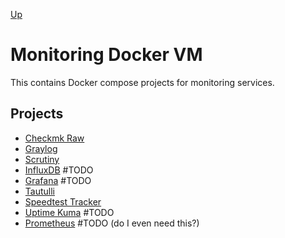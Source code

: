 [Up](../README.md)

# Monitoring Docker VM

This contains Docker compose projects for monitoring services.

## Projects

- [Checkmk Raw](check-mk-raw/README.md)
- [Graylog](./graylog/README.md)
- [Scrutiny](./scrutiny/README.md)
- [InfluxDB](./influxdb/README.md) #TODO
- [Grafana](./grafana/README.md) #TODO
- [Tautulli](./tautulli/README.md)
- [Speedtest Tracker](./speedtest-tracker/README.md)
- [Uptime Kuma](./uptime-kuma/README.md) #TODO
- [Prometheus](./prometheus/README.md) #TODO (do I even need this?)
